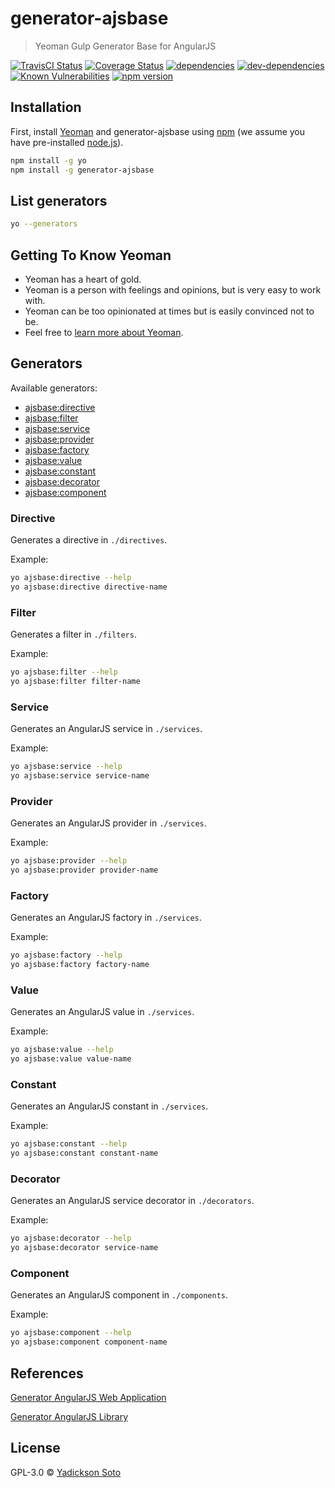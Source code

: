 # generator-ajsbase
> Yeoman Gulp Generator Base for AngularJS

[![TravisCI Status][travis-image]][travis-url]
[![Coverage Status][coveralls-image]][coveralls-url]
[![dependencies][dependencies-image]][dependencies-url]
[![dev-dependencies][dev-dependencies-image]][dev-dependencies-url]
[![Known Vulnerabilities][vulnerabilities-image]][vulnerabilities-url]
[![npm version][npm-image]][npm-url]

## Installation

First, install [Yeoman](http://yeoman.io) and generator-ajsbase using [npm](https://www.npmjs.com/) (we assume you have pre-installed [node.js](https://nodejs.org/)).

```bash
npm install -g yo
npm install -g generator-ajsbase
```

## List generators

```bash
yo --generators
```

## Getting To Know Yeoman

 * Yeoman has a heart of gold.
 * Yeoman is a person with feelings and opinions, but is very easy to work with.
 * Yeoman can be too opinionated at times but is easily convinced not to be.
 * Feel free to [learn more about Yeoman](http://yeoman.io/).

## Generators

Available generators:

* [ajsbase:directive](#directive)
* [ajsbase:filter](#filter)
* [ajsbase:service](#service)
* [ajsbase:provider](#provider)
* [ajsbase:factory](#factory)
* [ajsbase:value](#value)
* [ajsbase:constant](#constant)
* [ajsbase:decorator](#decorator)
* [ajsbase:component](#component)

### Directive
Generates a directive in `./directives`.

Example:
```bash
yo ajsbase:directive --help
yo ajsbase:directive directive-name
```

### Filter
Generates a filter in `./filters`.

Example:
```bash
yo ajsbase:filter --help
yo ajsbase:filter filter-name
```

### Service
Generates an AngularJS service in `./services`.

Example:
```bash
yo ajsbase:service --help
yo ajsbase:service service-name
```

### Provider
Generates an AngularJS provider in `./services`.

Example:
```bash
yo ajsbase:provider --help
yo ajsbase:provider provider-name
```

### Factory
Generates an AngularJS factory in `./services`.

Example:
```bash
yo ajsbase:factory --help
yo ajsbase:factory factory-name
```

### Value
Generates an AngularJS value in `./services`.

Example:
```bash
yo ajsbase:value --help
yo ajsbase:value value-name
```

### Constant
Generates an AngularJS constant in `./services`.

Example:
```bash
yo ajsbase:constant --help
yo ajsbase:constant constant-name
```

### Decorator
Generates an AngularJS service decorator in `./decorators`.

Example:
```bash
yo ajsbase:decorator --help
yo ajsbase:decorator service-name
```

### Component
Generates an AngularJS component in `./components`.

Example:
```bash
yo ajsbase:component --help
yo ajsbase:component component-name
```

## References

[Generator AngularJS Web Application](https://github.com/yadickson/generator-ajsweb)

[Generator AngularJS Library](https://github.com/yadickson/generator-ajslib)

## License

GPL-3.0 © [Yadickson Soto](https://github.com/yadickson)


[travis-image]: https://travis-ci.org/yadickson/generator-ajsbase.svg
[travis-url]: https://travis-ci.org/yadickson/generator-ajsbase

[coveralls-image]: https://coveralls.io/repos/github/yadickson/generator-ajsbase/badge.svg
[coveralls-url]: https://coveralls.io/github/yadickson/generator-ajsbase

[dependencies-image]: https://david-dm.org/yadickson/generator-ajsbase/status.svg
[dependencies-url]: https://david-dm.org/yadickson/generator-ajsbase?view=list

[dev-dependencies-image]: https://david-dm.org/yadickson/generator-ajsbase/dev-status.svg
[dev-dependencies-url]: https://david-dm.org/yadickson/generator-ajsbase?type=dev&view=list

[vulnerabilities-image]: https://snyk.io/package/npm/generator-ajsbase/badge.svg
[vulnerabilities-url]: https://snyk.io/package/npm/generator-ajsbase

[npm-image]: https://badge.fury.io/js/generator-ajsbase.svg
[npm-url]: https://badge.fury.io/js/generator-ajsbase
